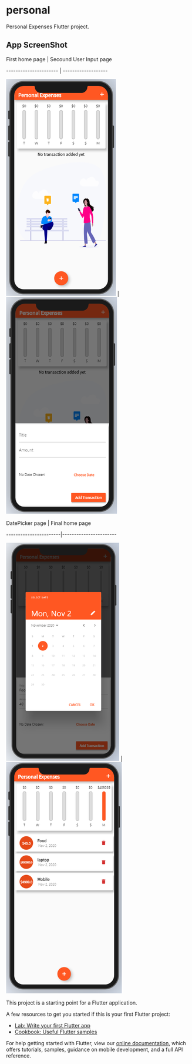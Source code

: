 # personal

Personal Expenses Flutter project.

## App ScreenShot

First home page | Secound User Input page

---------------------- | -------------------

![home](/images/a.png) | ![Input](/images/b.png)

 DatePicker page | Final home page

-----------------------|-----------------------

![Date](/images/c.png) | ![home](/images/d.png)

This project is a starting point for a Flutter application.

A few resources to get you started if this is your first Flutter project:

- [Lab: Write your first Flutter app](https://flutter.dev/docs/get-started/codelab)
- [Cookbook: Useful Flutter samples](https://flutter.dev/docs/cookbook)

For help getting started with Flutter, view our
[online documentation](https://flutter.dev/docs), which offers tutorials,
samples, guidance on mobile development, and a full API reference.
